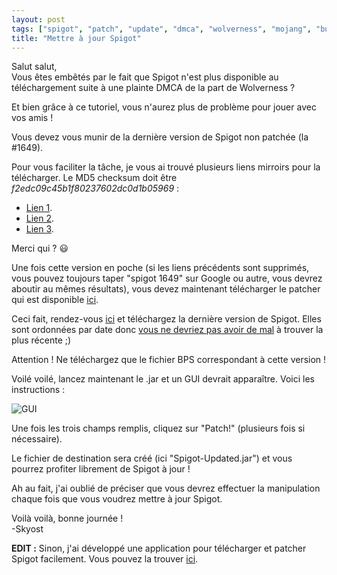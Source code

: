```yaml
---
layout: post
tags: ["spigot", "patch", "update", "dmca", "wolverness", "mojang", "bukkit"]
title: "Mettre à jour Spigot"
---
```


Salut salut,<br />
Vous êtes embêtés par le fait que Spigot n'est plus disponible au téléchargement suite à une plainte DMCA de la part de Wolverness ?

Et bien grâce à ce tutoriel, vous n'aurez plus de problème pour jouer avec vos amis !

Vous devez vous munir de la dernière version de Spigot non patchée (la #1649).

Pour vous faciliter la tâche, je vous ai trouvé plusieurs liens mirroirs pour la télécharger. Le MD5 checksum doit être _f2edc09c45b1f80237602dc0d1b05969_ :

* [Lien 1](http://getspigot.org/download/build/1649/Spigot.jar).
* [Lien 2](http://spigotmc.info/spigot1649.jar).
* [Lien 3](http://uptobox.com/7129qdzlrgnq).

Merci qui ? :smiley:

Une fois cette version en poche (si les liens précédents sont supprimés, vous pouvez toujours taper "spigot 1649" sur Google ou autre, vous devrez aboutir au mêmes résultats), vous devez maintenant télécharger le patcher qui est disponible [ici](http://ci.md-5.net/job/SpigotPatcher/lastStableBuild/).

Ceci fait, rendez-vous [ici](http://www.spigotmc.org/spigot-updates/) et téléchargez la dernière version de Spigot. Elles sont ordonnées par date donc [vous ne devriez pas avoir de mal](https://i.imgur.com/63BmKM7.png) à trouver la plus récente ;)

Attention ! Ne téléchargez que le fichier BPS correspondant à cette version !

Voilé voilé, lancez maintenant le .jar et un GUI devrait apparaître. Voici les instructions :

![GUI](https://i.imgur.com/ZdFf0al.png)

Une fois les trois champs remplis, cliquez sur "Patch!" (plusieurs fois si nécessaire).

Le fichier de destination sera créé (ici "Spigot-Updated.jar") et vous pourrez profiter librement de Spigot à jour !

Ah au fait, j'ai oublié de préciser que vous devrez effectuer la manipulation chaque fois que vous voudrez mettre à jour Spigot.

Voilà voilà, bonne journée !<br />
-Skyost

**EDIT :** Sinon, j'ai développé une application pour télécharger et patcher Spigot facilement. Vous pouvez la trouver [ici](http://www.bukkit.fr/index.php/topic/15089-spigotautopatcher-ou-comment-obtenir-la-derni%C3%A8re-mise-%C3%A0-jour-de-spigot-facilement/).